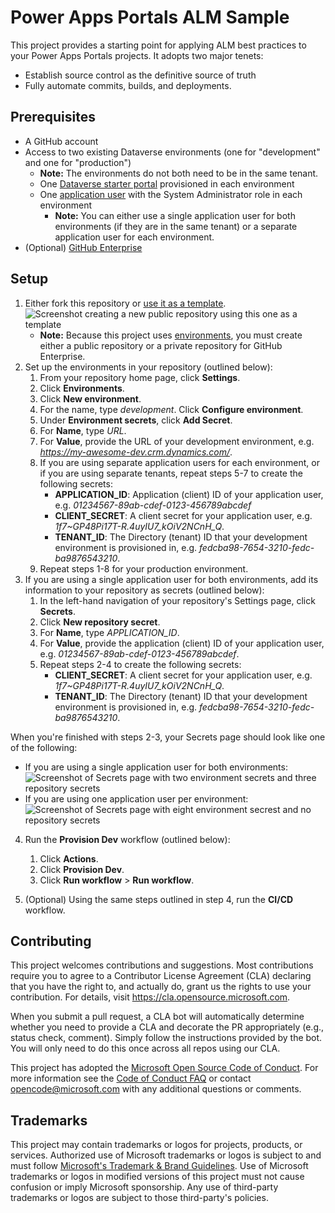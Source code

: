 # Power Apps Portals ALM Sample

This project provides a starting point for applying ALM best practices to your Power Apps Portals projects. It adopts two major tenets:

- Establish source control as the definitive source of truth
- Fully automate commits, builds, and deployments.

## Prerequisites

- A GitHub account
- Access to two existing Dataverse environments (one for "development" and one for "production")
  - **Note:** The environments do not both need to be in the same tenant.
  - One [Dataverse starter portal](https://docs.microsoft.com/en-us/powerapps/maker/portals/create-portal) provisioned in each environment
  - One [application user](https://docs.microsoft.com/en-us/power-platform/admin/manage-application-users) with the System Administrator role in each environment
    - **Note:** You can either use a single application user for both environments (if they are in the same tenant) or a separate application user for each environment.
- (Optional) [GitHub Enterprise](https://docs.github.com/en/get-started/learning-about-github/githubs-products#github-enterprise)

## Setup

1. Either fork this repository or [use it as a template](https://github.com/microsoft/power-apps-portals-alm/generate).
   ![Screenshot creating a new public repository using this one as a template](./readme-assets/create-repository-from-template.png)
   - **Note:** Because this project uses [environments](https://docs.github.com/en/actions/reference/environments), you must create either a public repository or a private repository for GitHub Enterprise.
2. Set up the environments in your repository (outlined below):
   1. From your repository home page, click **Settings**.
   2. Click **Environments**.
   3. Click **New environment**.
   4. For the name, type _development_. Click **Configure environment**.
   5. Under **Environment secrets**, click **Add Secret**.
   6. For **Name**, type _URL_.
   7. For **Value**, provide the URL of your development environment, e.g. *https://my-awesome-dev.crm.dynamics.com/*.
   8. If you are using separate application users for each environment, or if you are using separate tenants, repeat steps 5-7 to create the following secrets:
      - **APPLICATION_ID**: Application (client) ID of your application user, e.g. _01234567-89ab-cdef-0123-456789abcdef_
      - **CLIENT_SECRET**: A client secret for your application user, e.g. _1f7~GP48Pi17T-R.4uyIU7_kOiV2NCnH_Q_.
      - **TENANT_ID**: The Directory (tenant) ID that your development environment is provisioned in, e.g. _fedcba98-7654-3210-fedc-ba9876543210_.
   9. Repeat steps 1-8 for your production environment.
3. If you are using a single application user for both environments, add its information to your repository as secrets (outlined below):
   1. In the left-hand navigation of your repository's Settings page, click **Secrets**.
   2. Click **New repository secret**.
   3. For **Name**, type _APPLICATION_ID_.
   4. For **Value**, provide the application (client) ID of your application user, e.g. _01234567-89ab-cdef-0123-456789abcdef_.
   5. Repeat steps 2-4 to create the following secrets:
      - **CLIENT_SECRET**: A client secret for your application user, e.g. _1f7~GP48Pi17T-R.4uyIU7_kOiV2NCnH_Q_.
      - **TENANT_ID**: The Directory (tenant) ID that your development environment is provisioned in, e.g. _fedcba98-7654-3210-fedc-ba9876543210_.

When you're finished with steps 2-3, your Secrets page should look like one of the following:

- If you are using a single application user for both environments:
  ![Screenshot of Secrets page with two environment secrets and three repository secrets](./readme-assets/one-application-user-secrets.png)
- If you are using one application user per environment:
  ![Screenshot of Secrets page with eight environment secrest and no repository secrets](./readme-assets/two-application-users-secrets.png)

4. Run the **Provision Dev** workflow (outlined below):
    1. Click **Actions**.
    2. Click **Provision Dev**.
    3. Click **Run workflow** > **Run workflow**.

5. (Optional) Using the same steps outlined in step 4, run the **CI/CD** workflow.

## Contributing

This project welcomes contributions and suggestions. Most contributions require you to agree to a
Contributor License Agreement (CLA) declaring that you have the right to, and actually do, grant us
the rights to use your contribution. For details, visit https://cla.opensource.microsoft.com.

When you submit a pull request, a CLA bot will automatically determine whether you need to provide
a CLA and decorate the PR appropriately (e.g., status check, comment). Simply follow the instructions
provided by the bot. You will only need to do this once across all repos using our CLA.

This project has adopted the [Microsoft Open Source Code of Conduct](https://opensource.microsoft.com/codeofconduct/).
For more information see the [Code of Conduct FAQ](https://opensource.microsoft.com/codeofconduct/faq/) or
contact [opencode@microsoft.com](mailto:opencode@microsoft.com) with any additional questions or comments.

## Trademarks

This project may contain trademarks or logos for projects, products, or services. Authorized use of Microsoft
trademarks or logos is subject to and must follow
[Microsoft's Trademark & Brand Guidelines](https://www.microsoft.com/en-us/legal/intellectualproperty/trademarks/usage/general).
Use of Microsoft trademarks or logos in modified versions of this project must not cause confusion or imply Microsoft sponsorship.
Any use of third-party trademarks or logos are subject to those third-party's policies.
